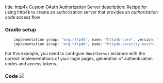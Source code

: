 title: http4k Custom OAuth Authorization Server
description: Recipe for using http4k to create an authorization server that provides an *authorization code* access flow

### Gradle setup

```groovy
    implementation group: "org.http4k", name: "http4k-core", version: "3.155.2"
    implementation group: "org.http4k", name: "http4k-security-oauth", version: "3.155.2"
```

For this example, you need to configure `OAuthServer` instance with the correct implementations of your login pages, generation of authentication codes and access tokens.

### Code [<img class="octocat" src="/img/octocat-32.png"/>](https://github.com/http4k/http4k/blob/master/src/docs/cookbook/basic_oauth_authorization_server/example.kt)
<script src="https://gist-it.appspot.com/https://github.com/http4k/http4k/blob/master/src/docs/cookbook/basic_oauth_authorization_server/example.kt"></script>
